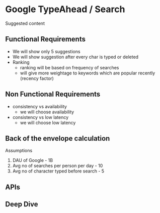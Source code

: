 # Google TypeAhead / Search
Suggested content
## Functional Requirements
- We will show only 5 suggestions
- We will show suggestion after every char is typed or deleted
- Ranking
  - ranking will be based on frequency of searches
  - will give more weightage to keywords which are popular recently (recency factor)
    
## Non Functional Requirements
- consistency vs availability
  - we will choose availability
- consistency vs low latency
  - we will choose low latency

## Back of the envelope calculation
Assumptions
1. DAU of Google - 1B
2. Avg no of searches per person per day - 10
3. Avg no of character typed before search - 5

## APIs

## Deep Dive

